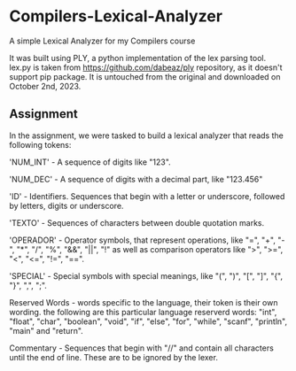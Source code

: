 # Compilers-Lexical-Analyzer
A simple Lexical Analyzer for my Compilers course

It was built using PLY, a python implementation of the lex parsing tool.
lex.py is taken from https://github.com/dabeaz/ply repository, as it doesn't support pip package. It is untouched from the original and downloaded on October 2nd, 2023.

## Assignment

In the assignment, we were tasked to build a lexical analyzer that reads the following tokens:

'NUM_INT' - A sequence of digits like "123".

'NUM_DEC' - A sequence of digits with a decimal part, like "123.456"

'ID' - Identifiers. Sequences that begin with a letter or underscore, followed by letters, digits or underscore. 

'TEXTO' - Sequences of characters between double quotation marks.

'OPERADOR' - Operator symbols, that represent operations, like "=", "+", "-", "*", "/", "%", "&&", "||", "!" as well as comparison operators like ">", ">=", "<", "<=", "!=", "==".

'SPECIAL' - Special symbols with special meanings, like "(", ")", "[", "]", "{", "}", ",", ";".

Reserved Words - words specific to the language, their token is their own wording. the following are this particular language reserverd words: "int", "float", "char", "boolean", "void", "if", "else", "for", "while", "scanf", "println", "main" and "return".

Commentary - Sequences that begin with "//" and contain all characters until the end of line. These are to be ignored by the lexer.
